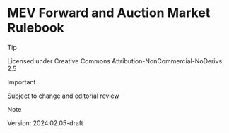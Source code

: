 # MEV Forward and Auction Market Rulebook

> [!TIP]
> Licensed under Creative Commons Attribution-NonCommercial-NoDerivs 2.5

> [!IMPORTANT]
> Subject to change and editorial review

> [!NOTE]
> Version: 2024.02.05-draft   

